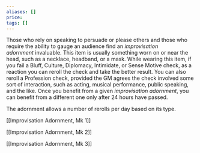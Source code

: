 ```yaml
---
aliases: []
price: 
tags: []
---
```


Those who rely on speaking to persuade or please others and those who require the ability to gauge an audience find an _improvisation adornment_ invaluable. This item is usually something worn on or near the head, such as a necklace, headband, or a mask. While wearing this item, if you fail a Bluff, Culture, Diplomacy, Intimidate, or Sense Motive check, as a reaction you can reroll the check and take the better result. You can also reroll a Profession check, provided the GM agrees the check involved some sort of interaction, such as acting, musical performance, public speaking, and the like. Once you benefit from a given _improvisation adornment_, you can benefit from a different one only after 24 hours have passed.

The adornment allows a number of rerolls per day based on its type.

[[Improvisation Adornment, Mk 1]]

[[Improvisation Adornment, Mk 2]]

[[Improvisation Adornment, Mk 3]]
